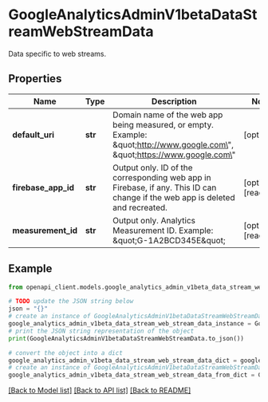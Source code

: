 # GoogleAnalyticsAdminV1betaDataStreamWebStreamData

Data specific to web streams.

## Properties

Name | Type | Description | Notes
------------ | ------------- | ------------- | -------------
**default_uri** | **str** | Domain name of the web app being measured, or empty. Example: \&quot;http://www.google.com\&quot;, \&quot;https://www.google.com\&quot; | [optional] 
**firebase_app_id** | **str** | Output only. ID of the corresponding web app in Firebase, if any. This ID can change if the web app is deleted and recreated. | [optional] [readonly] 
**measurement_id** | **str** | Output only. Analytics Measurement ID. Example: \&quot;G-1A2BCD345E\&quot; | [optional] [readonly] 

## Example

```python
from openapi_client.models.google_analytics_admin_v1beta_data_stream_web_stream_data import GoogleAnalyticsAdminV1betaDataStreamWebStreamData

# TODO update the JSON string below
json = "{}"
# create an instance of GoogleAnalyticsAdminV1betaDataStreamWebStreamData from a JSON string
google_analytics_admin_v1beta_data_stream_web_stream_data_instance = GoogleAnalyticsAdminV1betaDataStreamWebStreamData.from_json(json)
# print the JSON string representation of the object
print(GoogleAnalyticsAdminV1betaDataStreamWebStreamData.to_json())

# convert the object into a dict
google_analytics_admin_v1beta_data_stream_web_stream_data_dict = google_analytics_admin_v1beta_data_stream_web_stream_data_instance.to_dict()
# create an instance of GoogleAnalyticsAdminV1betaDataStreamWebStreamData from a dict
google_analytics_admin_v1beta_data_stream_web_stream_data_from_dict = GoogleAnalyticsAdminV1betaDataStreamWebStreamData.from_dict(google_analytics_admin_v1beta_data_stream_web_stream_data_dict)
```
[[Back to Model list]](../README.md#documentation-for-models) [[Back to API list]](../README.md#documentation-for-api-endpoints) [[Back to README]](../README.md)


